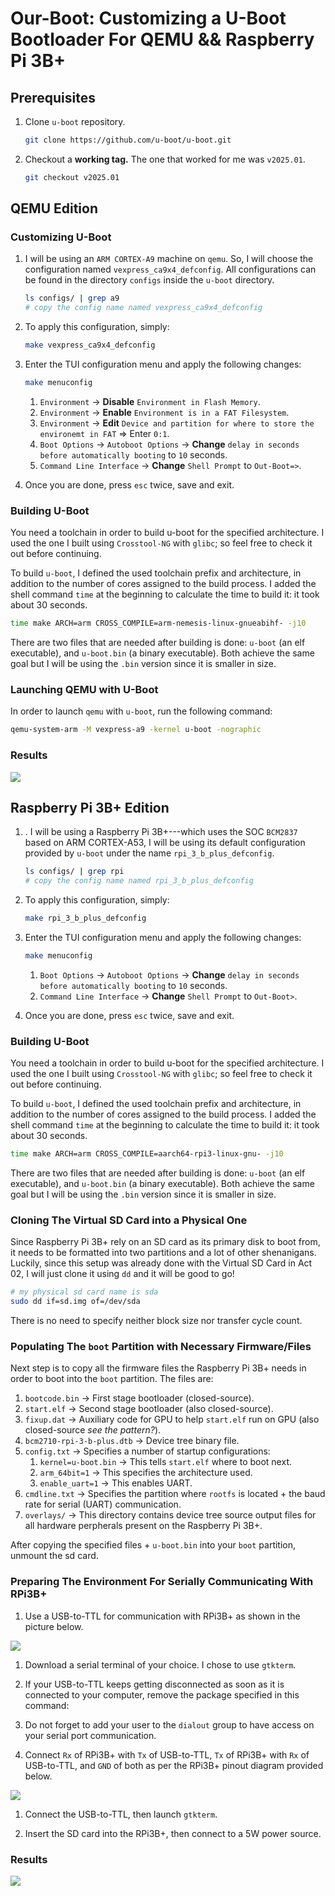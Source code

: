 # Our-Boot: Customizing a U-Boot Bootloader For QEMU && Raspberry Pi 3B+

## Prerequisites

1. Clone `u-boot` repository.

    ```bash
    git clone https://github.com/u-boot/u-boot.git
    ```

1. Checkout a **working tag.** The one that worked for me was `v2025.01`.

    ```bash
    git checkout v2025.01
    ```

## QEMU Edition

### Customizing U-Boot

1. I will be using an `ARM CORTEX-A9` machine on `qemu`. So, I will choose the configuration named `vexpress_ca9x4_defconfig`. All configurations can be found in the directory `configs` inside the `u-boot` directory.

    ```bash
    ls configs/ | grep a9
    # copy the config name named vexpress_ca9x4_defconfig
    ```

1. To apply this configuration, simply:

    ```bash
    make vexpress_ca9x4_defconfig
    ```

1. Enter the TUI configuration menu and apply the following changes:

    ```bash
    make menuconfig
    ```
    1. `Environment` -> **Disable** `Environment in Flash Memory`.
    1. `Environment` -> **Enable** `Environment is in a FAT Filesystem`.
    1. `Environment` -> **Edit** `Device and partition for where to store the environemt in FAT` => Enter `0:1`.
    1. `Boot Options` -> `Autoboot Options` -> **Change** `delay in seconds before automatically booting` to `10` seconds.
    1. `Command Line Interface` -> **Change** `Shell Prompt` to `Out-Boot=>`.

1. Once you are done, press `esc` twice, save and exit.

### Building U-Boot

You need a toolchain in order to build u-boot for the specified architecture. I used the one I built using `Crosstool-NG` with `glibc`; so feel free to check it out before continuing.

To build `u-boot`, I defined the used toolchain prefix and architecture, in addition to the number of cores assigned to the build process. I added the shell command `time` at the beginning to calculate the time to build it: it took about 30 seconds.

```bash
time make ARCH=arm CROSS_COMPILE=arm-nemesis-linux-gnueabihf- -j10
```

There are two files that are needed after building is done: `u-boot` (an elf executable), and `u-boot.bin` (a binary executable). Both achieve the same goal but I will be using the `.bin` version since it is smaller in size.

### Launching QEMU with U-Boot

In order to launch `qemu` with `u-boot`, run the following command:

```bash
qemu-system-arm -M vexpress-a9 -kernel u-boot -nographic
```

### Results

![](./README_Photos/qemu.png)


## Raspberry Pi 3B+ Edition

1. . I will be using a Raspberry Pi 3B+---which uses the SOC `BCM2837` based on ARM CORTEX-A53, I will be using its default configuration provided by `u-boot` under the name `rpi_3_b_plus_defconfig`. 

    ```bash
    ls configs/ | grep rpi
    # copy the config name named rpi_3_b_plus_defconfig
    ```

1. To apply this configuration, simply:

    ```bash
    make rpi_3_b_plus_defconfig
    ```

1. Enter the TUI configuration menu and apply the following changes:

    ```bash
    make menuconfig
    ```
    1. `Boot Options` -> `Autoboot Options` -> **Change** `delay in seconds before automatically booting` to `10` seconds.
    1. `Command Line Interface` -> **Change** `Shell Prompt` to `Out-Boot>`.

1. Once you are done, press `esc` twice, save and exit.

### Building U-Boot

You need a toolchain in order to build u-boot for the specified architecture. I used the one I built using `Crosstool-NG` with `glibc`; so feel free to check it out before continuing.

To build `u-boot`, I defined the used toolchain prefix and architecture, in addition to the number of cores assigned to the build process. I added the shell command `time` at the beginning to calculate the time to build it: it took about 30 seconds.

```bash
time make ARCH=arm CROSS_COMPILE=aarch64-rpi3-linux-gnu- -j10
```

There are two files that are needed after building is done: `u-boot` (an elf executable), and `u-boot.bin` (a binary executable). Both achieve the same goal but I will be using the `.bin` version since it is smaller in size.


### Cloning The Virtual SD Card into a Physical One

Since Raspberry Pi 3B+ rely on an SD card as its primary disk to boot from, it needs to be formatted into two partitions and a lot of other shenanigans. Luckily, since this setup was already done with the Virtual SD Card in Act 02, I will just clone it using `dd` and it will be good to go! 

```bash
# my physical sd card name is sda
sudo dd if=sd.img of=/dev/sda
```

There is no need to specify neither block size nor transfer cycle count.


### Populating The `boot` Partition with Necessary Firmware/Files

Next step is to copy all the firmware files the Raspberry Pi 3B+ needs in order to boot into the `boot` partition. The files are:
1. `bootcode.bin` -> First stage bootloader (closed-source).
1. `start.elf` -> Second stage bootloader (also closed-source).
1. `fixup.dat` -> Auxiliary code for GPU to help `start.elf` run on GPU (also closed-source *see the pattern?*).
1. `bcm2710-rpi-3-b-plus.dtb` -> Device tree binary file.
1. `config.txt` -> Specifies a number of startup configurations:
    1. `kernel=u-boot.bin` -> This tells `start.elf` where to boot next.
    1. `arm_64bit=1` -> This specifies the architecture used. 
    1. `enable_uart=1` -> This enables UART.
1. `cmdline.txt` -> Specifies the partition where `rootfs` is located + the baud rate for serial (UART) communication.
1. `overlays/` -> This directory contains device tree source output files for all hardware perpherals present on the Raspberry Pi 3B+.

After copying the specified files + `u-boot.bin` into your `boot` partition, unmount the sd card.


### Preparing The Environment For Serially Communicating With RPi3B+

1. Use a USB-to-TTL for communication with RPi3B+ as shown in the picture below.

![](./README_Photos/ttl.jpg)

1. Download a serial terminal of your choice. I chose to use `gtkterm`.

1. If your USB-to-TTL keeps getting disconnected as soon as it is connected to your computer, remove the package specified in this command:

1. Do not forget to add your user to the `dialout` group to have access on your serial port communication.

1. Connect `Rx` of RPi3B+ with `Tx` of USB-to-TTL, `Tx` of RPi3B+ with `Rx` of USB-to-TTL, and `GND` of both as per the RPi3B+ pinout diagram provided below.

![](./README_Photos/pinout.jpg)

1. Connect the USB-to-TTL, then launch `gtkterm`.

1. Insert the SD card into the RPi3B+, then connect to a 5W power source.


### Results

![](./README_Photos/rpi3.png)